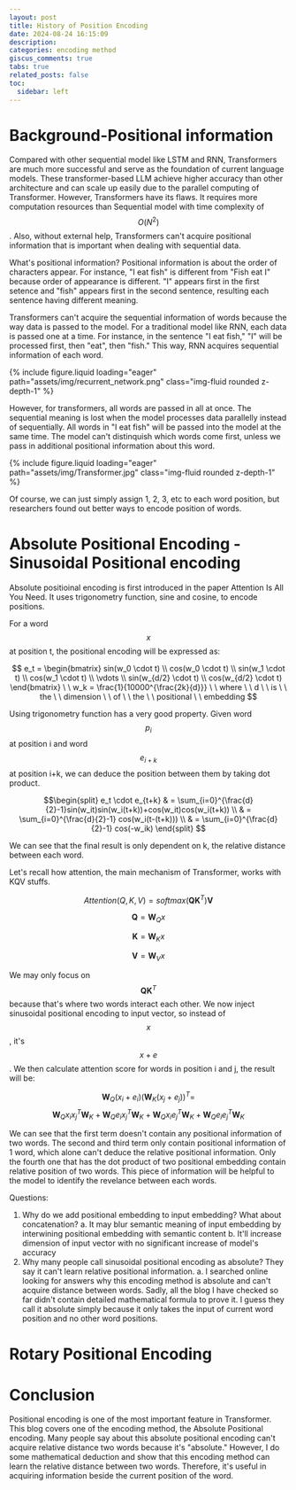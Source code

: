 ```yaml
---
layout: post
title: History of Position Encoding
date: 2024-08-24 16:15:09
description: 
categories: encoding method
giscus_comments: true
tabs: true
related_posts: false
toc: 
  sidebar: left
---
```


# Background-Positional information

Compared with other sequential model like LSTM and RNN, Transformers are much more successful and serve as the foundation of current language models. These transformer-based LLM achieve higher accuracy than other architecture and can scale up easily due to the parallel computing of Transformer. However, Transformers have its flaws. It requires more computation resources than Sequential model with time complexity of $$O (N^2)$$. Also, without external help, Transformers can't acquire positional information that is important when dealing with sequential data.

What's positional information? Positional information is about the order of characters appear. For instance, "I eat fish" is different from "Fish eat I" because order of appearance is different. "I" appears first in the first setence and "fish" appears first in the second sentence, resulting each sentence having different meaning. 

Transformers can't acquire the sequential information of words because the way data is passed to the model. For a traditional model like RNN, each data is passed one at a time. For instance, in the sentence "I eat fish," "I" will be processed first, then "eat", then "fish." This way, RNN acquires sequential information of each word.

<div class="row mt-3">
    <div class="col-sm mt-3 mt-md-0">
        {% include figure.liquid loading="eager" path="assets/img/recurrent_network.png" class="img-fluid rounded z-depth-1" %}
    </div>
</div>

However, for transformers, all words are passed in all at once. The sequential meaning is lost when the model processes data parallelly instead of sequentially. All words in "I eat fish" will be passed into the model at the same time. The model can't distinquish which words come first, unless we pass in additional positional information about this word.

<div class="row mt-3">
    <div class="col-sm mt-3 mt-md-0">
        {% include figure.liquid loading="eager" path="assets/img/Transformer.jpg" class="img-fluid rounded z-depth-1" %}
    </div>
</div>

Of course, we can just simply assign 1, 2, 3, etc to each word position, but researchers found out better ways to encode position of words.

# Absolute Positional Encoding - Sinusoidal Positional encoding

Absolute positioinal encoding is first introduced in the paper Attention Is All You Need. It uses trigonometry function, sine and cosine, to encode positions. 

For a word $$x$$ at position t, the positional encoding will be expressed as:

$$
e_t = \begin{bmatrix} sin(w_0 \cdot t) \\ cos(w_0 \cdot t) \\ sin(w_1 \cdot t) \\ cos(w_1 \cdot t) \\ \vdots \\ sin(w_{d/2} \cdot t) \\ cos(w_{d/2} \cdot t) \end{bmatrix} \  \ w_k = \frac{1}{10000^{\frac{2k}{d}}} \   \ where \ \ d \ \ is \ \ the \ \ dimension \ \ of \ \ the \ \ positional \ \ embedding
$$

Using trigonometry function has a very good property. Given word $$p_i$$ at position i and word $$e_{i+k}$$ at position i+k, we can deduce the position between them by taking dot product.

$$\begin{split} e_t \cdot e_{t+k} & = \sum_{i=0}^{\frac{d}{2}-1}sin(w_it)sin(w_i(t+k))+cos(w_it)cos(w_i(t+k)) \\
& = \sum_{i=0}^{\frac{d}{2}-1} cos(w_i(t-(t+k))) \\
& = \sum_{i=0}^{\frac{d}{2}-1} cos(-w_ik)
\end{split}
$$

We can see that the final result is only dependent on k, the relative distance between each word. 

Let's recall how attention, the main mechanism of Transformer, works with KQV stuffs.

$$Attention(Q,K,V) = softmax(\textbf{QK}^T)\textbf{V}$$

$$\textbf{Q} = \textbf{W}_Qx$$

$$\textbf{K} = \textbf{W}_Kx$$

$$\textbf{V} = \textbf{W}_Vx$$

We may only focus on $$\textbf{QK}^T$$ because that's where two words interact each other. 
We now inject sinusoidal positional encoding to input vector, so instead of $$x$$, it's $$x+e$$. We then calculate attention score for words in position i and j, the result will be:

$$\textbf{W}_Q(x_i+e_i)(\textbf{W}_K(x_j+e_j))^T = $$
$$\textbf{W}_Qx_i{x_j}^T\textbf{W}_K+\textbf{W}_Qe_i{x_j}^T\textbf{W}_K+\textbf{W}_Qx_i{e_j}^T\textbf{W}_K+\textbf{W}_Qe_i{e_j}^T\textbf{W}_K$$

We can see that the first term doesn't contain any positional information of two words. The second and third term only contain positional information of 1 word, which alone can't deduce the relative positional information. Only the fourth one that has the dot product of two positional embedding contain relative position of two words. This piece of information will be helpful to the model to identify the revelance between each words.

Questions:
1. Why do we add positional embedding to input embedding? What about concatenation?
   a.  It may blur semantic meaning of input embedding by interwining positional embedding with semantic content
   b.  It'll increase dimension of input vector with no significant increase of model's accuracy
2. Why many people call sinusoidal positional encoding as absolute? They say it can't learn relative positional information.
   a.  I searched online looking for answers why this encoding method is absolute and can't acquire distance between words. Sadly, all the blog I have checked so far didn't contain detailed mathematical formula to prove it. I guess they call it absolute simply because it only takes the input of current word position and no other word positions. 

# Rotary Positional Encoding



# Conclusion

Positional encoding is one of the most important feature in Transformer. This blog covers one of the encoding method, the Absolute Positional encoding. Many people say about this absolute positional encoding can't acquire relative distance two words because it's "absolute." However, I do some mathematical deduction and show that this encoding method can learn the relative distance between two words. Therefore, it's useful in acquiring information beside the current position of the word. 

